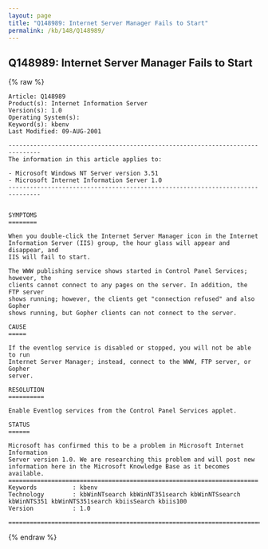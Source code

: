 ```yaml
---
layout: page
title: "Q148989: Internet Server Manager Fails to Start"
permalink: /kb/148/Q148989/
---
```


## Q148989: Internet Server Manager Fails to Start

{% raw %}

	Article: Q148989
	Product(s): Internet Information Server
	Version(s): 1.0
	Operating System(s): 
	Keyword(s): kbenv
	Last Modified: 09-AUG-2001
	
	-------------------------------------------------------------------------------
	The information in this article applies to:
	
	- Microsoft Windows NT Server version 3.51 
	- Microsoft Internet Information Server 1.0 
	-------------------------------------------------------------------------------
	
	
	SYMPTOMS
	========
	
	When you double-click the Internet Server Manager icon in the Internet
	Information Server (IIS) group, the hour glass will appear and disappear, and
	IIS will fail to start.
	
	The WWW publishing service shows started in Control Panel Services; however, the
	clients cannot connect to any pages on the server. In addition, the FTP server
	shows running; however, the clients get "connection refused" and also Gopher
	shows running, but Gopher clients can not connect to the server.
	
	CAUSE
	=====
	
	If the eventlog service is disabled or stopped, you will not be able to run
	Internet Server Manager; instead, connect to the WWW, FTP server, or Gopher
	server.
	
	RESOLUTION
	==========
	
	Enable Eventlog services from the Control Panel Services applet.
	
	STATUS
	======
	
	Microsoft has confirmed this to be a problem in Microsoft Internet Information
	Server version 1.0. We are researching this problem and will post new
	information here in the Microsoft Knowledge Base as it becomes available.
	======================================================================
	Keywords          : kbenv 
	Technology        : kbWinNTsearch kbWinNT351search kbWinNTSsearch kbWinNTS351 kbWinNTS351search kbiisSearch kbiis100
	Version           : 1.0
	
	=============================================================================
	

{% endraw %}
